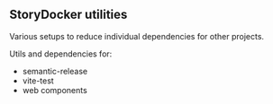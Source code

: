 StoryDocker utilities
---

Various setups to reduce individual dependencies for other projects.

Utils and dependencies for:

* semantic-release
* vite-test
* web components